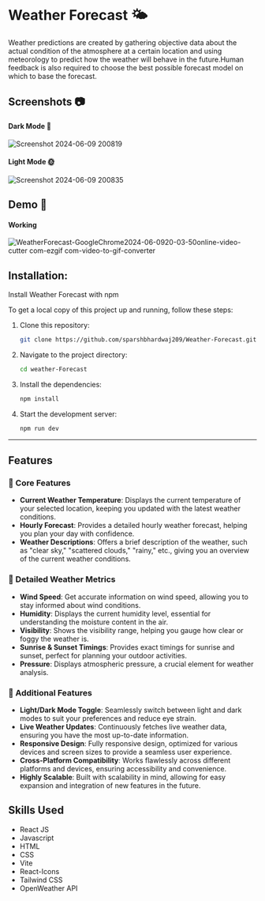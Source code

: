 
# Weather Forecast  🌤️

Weather predictions are created by gathering objective data about the actual condition of the atmosphere at a certain location and using meteorology to predict how the weather will behave in the future.Human feedback is also required to choose the best possible forecast model on which to base the forecast.





## Screenshots 📷

#### Dark Mode 🌙
![Screenshot 2024-06-09 200819](https://github.com/sparshbhardwaj209/Weather-Forecast/assets/72211586/b6348608-5e8a-426d-876f-206dc993fd7f)


#### Light Mode 🌞
![Screenshot 2024-06-09 200835](https://github.com/sparshbhardwaj209/Weather-Forecast/assets/72211586/eab984d9-2837-4996-9049-082f79dbc507)



## Demo 🎥

#### Working
![WeatherForecast-GoogleChrome2024-06-0920-03-50online-video-cutter com-ezgif com-video-to-gif-converter](https://github.com/sparshbhardwaj209/Weather-Forecast/assets/72211586/ed1a2ed8-9cc9-437d-ad5d-fbc4758fbf39)







## Installation:

Install Weather Forecast with npm

To get a local copy of this project up and running, follow these steps:

1. Clone this repository:

   ```bash
   git clone https://github.com/sparshbhardwaj209/Weather-Forecast.git

2. Navigate to the project directory:

   ```bash
   cd weather-Forecast

3. Install the dependencies:

   ```bash
   npm install

4. Start the development server:

   ```bash
   npm run dev

---


## Features

### 🌟 Core Features

- **Current Weather Temperature**: Displays the current temperature of your selected location, keeping you updated with the latest weather conditions.
- **Hourly Forecast**: Provides a detailed hourly weather forecast, helping you plan your day with confidence.
- **Weather Descriptions**: Offers a brief description of the weather, such as "clear sky," "scattered clouds," "rainy," etc., giving you an overview of the current weather conditions.

### 🌟 Detailed Weather Metrics

- **Wind Speed**: Get accurate information on wind speed, allowing you to stay informed about wind conditions.
- **Humidity**: Displays the current humidity level, essential for understanding the moisture content in the air.
- **Visibility**: Shows the visibility range, helping you gauge how clear or foggy the weather is.
- **Sunrise & Sunset Timings**: Provides exact timings for sunrise and sunset, perfect for planning your outdoor activities.
- **Pressure**: Displays atmospheric pressure, a crucial element for weather analysis.

### 🌟 Additional Features

- **Light/Dark Mode Toggle**: Seamlessly switch between light and dark modes to suit your preferences and reduce eye strain.
- **Live Weather Updates**: Continuously fetches live weather data, ensuring you have the most up-to-date information.
- **Responsive Design**: Fully responsive design, optimized for various devices and screen sizes to provide a seamless user experience.
- **Cross-Platform Compatibility**: Works flawlessly across different platforms and devices, ensuring accessibility and convenience.
- **Highly Scalable**: Built with scalability in mind, allowing for easy expansion and integration of new features in the future.

## Skills Used

- React JS                
- Javascript
- HTML
- CSS
- Vite
- React-Icons
- Tailwind CSS
- OpenWeather API


